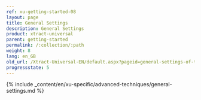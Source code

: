 ```yaml
---
ref: xu-getting-started-08
layout: page
title: General Settings
description: General Settings
product: xtract-universal
parent: getting-started
permalink: /:collection/:path
weight: 8
lang: en_GB
old_url: /Xtract-Universal-EN/default.aspx?pageid=general-settings-of-the-extractions
progressstate: 5
---
```



{% include _content/en/xu-specific/advanced-techniques/general-settings.md %}


